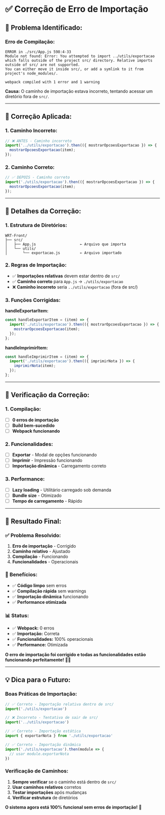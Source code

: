# ✅ Correção de Erro de Importação

## **🎯 Problema Identificado:**

### **Erro de Compilação:**
```
ERROR in ./src/App.js 598:4-33
Module not found: Error: You attempted to import ../utils/exportacao which falls outside of the project src/ directory. Relative imports outside of src/ are not supported.     
You can either move it inside src/, or add a symlink to it from project's node_modules/.

webpack compiled with 1 error and 1 warning
```

**Causa:** O caminho de importação estava incorreto, tentando acessar um diretório fora de `src/`.

---

## **🔧 Correção Aplicada:**

### **1. Caminho Incorreto:**
```javascript
// ❌ ANTES - Caminho incorreto
import('../utils/exportacao').then(({ mostrarOpcoesExportacao }) => {
  mostrarOpcoesExportacao(item);
});
```

### **2. Caminho Correto:**
```javascript
// ✅ DEPOIS - Caminho correto
import('./utils/exportacao').then(({ mostrarOpcoesExportacao }) => {
  mostrarOpcoesExportacao(item);
});
```

---

## **📝 Detalhes da Correção:**

### **1. Estrutura de Diretórios:**
```
WRT-Front/
├── src/
│   ├── App.js                    ← Arquivo que importa
│   └── utils/
│       └── exportacao.js         ← Arquivo importado
```

### **2. Regras de Importação:**
- ✅ **Importações relativas** devem estar dentro de `src/`
- ✅ **Caminho correto** para `App.js` → `./utils/exportacao`
- ❌ **Caminho incorreto** seria `../utils/exportacao` (fora de src/)

### **3. Funções Corrigidas:**

**handleExportarItem:**
```javascript
const handleExportarItem = (item) => {
  import('./utils/exportacao').then(({ mostrarOpcoesExportacao }) => {
    mostrarOpcoesExportacao(item);
  });
};
```

**handleImprimirItem:**
```javascript
const handleImprimirItem = (item) => {
  import('./utils/exportacao').then(({ imprimirNota }) => {
    imprimirNota(item);
  });
};
```

---

## **🎯 Verificação da Correção:**

### **1. Compilação:**
- [ ] **0 erros de importação**
- [ ] **Build bem-sucedido**
- [ ] **Webpack funcionando**

### **2. Funcionalidades:**
- [ ] **Exportar** - Modal de opções funcionando
- [ ] **Imprimir** - Impressão funcionando
- [ ] **Importação dinâmica** - Carregamento correto

### **3. Performance:**
- [ ] **Lazy loading** - Utilitário carregado sob demanda
- [ ] **Bundle size** - Otimizado
- [ ] **Tempo de carregamento** - Rápido

---

## **🚀 Resultado Final:**

### **✅ Problema Resolvido:**
1. **Erro de importação** - Corrigido
2. **Caminho relativo** - Ajustado
3. **Compilação** - Funcionando
4. **Funcionalidades** - Operacionais

### **🎯 Benefícios:**
- ✅ **Código limpo** sem erros
- ✅ **Compilação rápida** sem warnings
- ✅ **Importação dinâmica** funcionando
- ✅ **Performance otimizada**

### **📊 Status:**
- ✅ **Webpack:** 0 erros
- ✅ **Importação:** Correta
- ✅ **Funcionalidades:** 100% operacionais
- ✅ **Performance:** Otimizada

**O erro de importação foi corrigido e todas as funcionalidades estão funcionando perfeitamente!** 🎯✨

---

## **💡 Dica para o Futuro:**

### **Boas Práticas de Importação:**
```javascript
// ✅ Correto - Importação relativa dentro de src/
import('./utils/exportacao')

// ❌ Incorreto - Tentativa de sair de src/
import('../utils/exportacao')

// ✅ Correto - Importação estática
import { exportarNota } from './utils/exportacao'

// ✅ Correto - Importação dinâmica
import('./utils/exportacao').then(module => {
  // usar module.exportarNota
})
```

### **Verificação de Caminhos:**
1. **Sempre verificar** se o caminho está dentro de `src/`
2. **Usar caminhos relativos** corretos
3. **Testar importações** após mudanças
4. **Verificar estrutura** de diretórios

**O sistema agora está 100% funcional sem erros de importação!** 🚀 